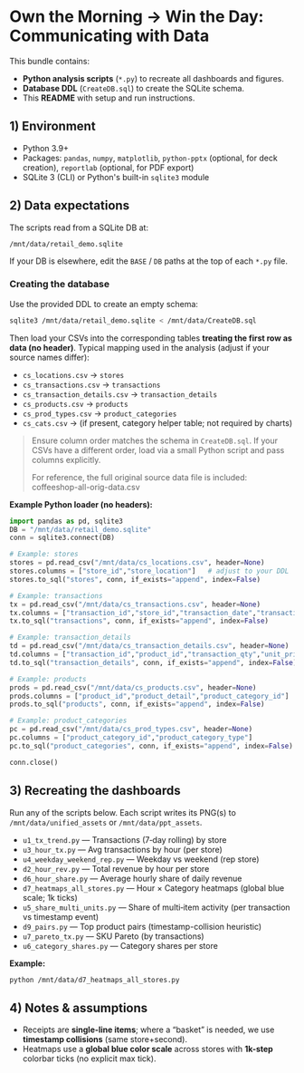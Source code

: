 # Own the Morning → Win the Day: Communicating with Data

This bundle contains:
- **Python analysis scripts** (`*.py`) to recreate all dashboards and figures.
- **Database DDL** (`CreateDB.sql`) to create the SQLite schema.
- This **README** with setup and run instructions.

## 1) Environment
- Python 3.9+
- Packages: `pandas`, `numpy`, `matplotlib`, `python-pptx` (optional, for deck creation), `reportlab` (optional, for PDF export)
- SQLite 3 (CLI) or Python's built-in `sqlite3` module

## 2) Data expectations
The scripts read from a SQLite DB at:
```
/mnt/data/retail_demo.sqlite
```
If your DB is elsewhere, edit the `BASE` / `DB` paths at the top of each `*.py` file.

### Creating the database
Use the provided DDL to create an empty schema:
```bash
sqlite3 /mnt/data/retail_demo.sqlite < /mnt/data/CreateDB.sql
```

Then load your CSVs into the corresponding tables **treating the first row as data (no header)**.
Typical mapping used in the analysis (adjust if your source names differ):

- `cs_locations.csv` → `stores`
- `cs_transactions.csv` → `transactions`
- `cs_transaction_details.csv` → `transaction_details`
- `cs_products.csv` → `products`
- `cs_prod_types.csv` → `product_categories`
- `cs_cats.csv` → (if present, category helper table; not required by charts)

> Ensure column order matches the schema in `CreateDB.sql`. If your CSVs have a different order, load via a small Python script and pass columns explicitly.
>
> For reference, the full original source data file is included: coffeeshop-all-orig-data.csv

**Example Python loader (no headers):**
```python
import pandas as pd, sqlite3
DB = "/mnt/data/retail_demo.sqlite"
conn = sqlite3.connect(DB)

# Example: stores
stores = pd.read_csv("/mnt/data/cs_locations.csv", header=None)
stores.columns = ["store_id","store_location"]   # adjust to your DDL
stores.to_sql("stores", conn, if_exists="append", index=False)

# Example: transactions
tx = pd.read_csv("/mnt/data/cs_transactions.csv", header=None)
tx.columns = ["transaction_id","store_id","transaction_date","transaction_time"]
tx.to_sql("transactions", conn, if_exists="append", index=False)

# Example: transaction_details
td = pd.read_csv("/mnt/data/cs_transaction_details.csv", header=None)
td.columns = ["transaction_id","product_id","transaction_qty","unit_price"]
td.to_sql("transaction_details", conn, if_exists="append", index=False)

# Example: products
prods = pd.read_csv("/mnt/data/cs_products.csv", header=None)
prods.columns = ["product_id","product_detail","product_category_id"]
prods.to_sql("products", conn, if_exists="append", index=False)

# Example: product_categories
pc = pd.read_csv("/mnt/data/cs_prod_types.csv", header=None)
pc.columns = ["product_category_id","product_category_type"]
pc.to_sql("product_categories", conn, if_exists="append", index=False)

conn.close()
```

## 3) Recreating the dashboards
Run any of the scripts below. Each script writes its PNG(s) to `/mnt/data/unified_assets` or `/mnt/data/ppt_assets`.

- `u1_tx_trend.py` — Transactions (7‑day rolling) by store
- `u3_hour_tx.py` — Avg transactions by hour (per store)
- `u4_weekday_weekend_rep.py` — Weekday vs weekend (rep store)
- `d2_hour_rev.py` — Total revenue by hour per store
- `d6_hour_share.py` — Average hourly share of daily revenue
- `d7_heatmaps_all_stores.py` — Hour × Category heatmaps (global blue scale; 1k ticks)
- `u5_share_multi_units.py` — Share of multi‑item activity (per transaction vs timestamp event)
- `d9_pairs.py` — Top product pairs (timestamp-collision heuristic)
- `u7_pareto_tx.py` — SKU Pareto (by transactions)
- `u6_category_shares.py` — Category shares per store

**Example:**
```bash
python /mnt/data/d7_heatmaps_all_stores.py
```

## 4) Notes & assumptions
- Receipts are **single-line items**; where a “basket” is needed, we use **timestamp collisions** (same store+second).
- Heatmaps use a **global blue color scale** across stores with **1k-step** colorbar ticks (no explicit max tick).


